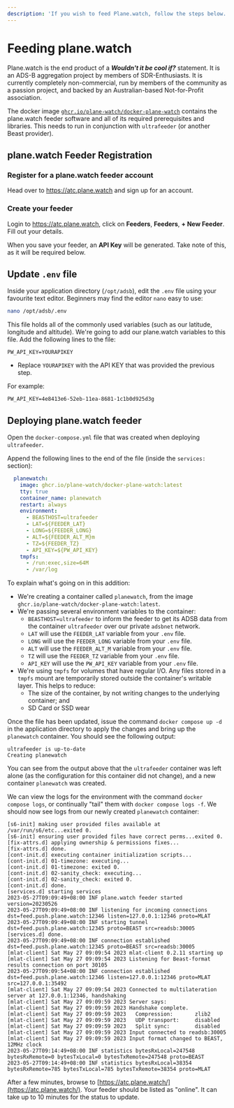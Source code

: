 ```yaml
---
description: 'If you wish to feed Plane.watch, follow the steps below.'
---
```


# Feeding plane.watch

Plane.watch is the end product of a ***Wouldn't it be cool if?*** statement. It is an ADS-B aggregation project by members of SDR-Enthusiasts. It is currently completely non-commercial, run by members of the community as a passion project, and backed by an Australian-based Not-for-Profit association.

The docker image [`ghcr.io/plane-watch/docker-plane-watch`](https://github.com/plane-watch/docker-plane-watch) contains the plane.watch feeder software and all of its required prerequisites and libraries. This needs to run in conjunction with `ultrafeeder` \(or another Beast provider\).

## plane.watch Feeder Registration

### Register for a plane.watch feeder account

Head over to <https://atc.plane.watch> and sign up for an account.

### Create your feeder

Login to <https://atc.plane.watch>, click on **Feeders**, **Feeders**, **+ New Feeder**. Fill out your details.

When you save your feeder, an **API Key** will be generated. Take note of this, as it will be required below.

## Update `.env` file

Inside your application directory \(`/opt/adsb`\), edit the `.env` file using your favourite text editor. Beginners may find the editor `nano` easy to use:

```bash
nano /opt/adsb/.env
```

This file holds all of the commonly used variables \(such as our latitude, longitude and altitude\). We're going to add our plane.watch variables to this file. Add the following lines to the file:

```text
PW_API_KEY=YOURAPIKEY
```

* Replace `YOURAPIKEY` with the API KEY that was provided the previous step.

For example:

```text
PW_API_KEY=4e8413e6-52eb-11ea-8681-1c1b0d925d3g
```

## Deploying plane.watch feeder

Open the `docker-compose.yml` file that was created when deploying `ultrafeeder`.

Append the following lines to the end of the file \(inside the `services:` section\):

```yaml
  planewatch:
    image: ghcr.io/plane-watch/docker-plane-watch:latest
    tty: true
    container_name: planewatch
    restart: always
    environment:
      - BEASTHOST=ultrafeeder
      - LAT=${FEEDER_LAT}
      - LONG=${FEEDER_LONG}
      - ALT=${FEEDER_ALT_M}m
      - TZ=${FEEDER_TZ}
      - API_KEY=${PW_API_KEY}
    tmpfs:
      - /run:exec,size=64M
      - /var/log
```

To explain what's going on in this addition:

* We're creating a container called `planewatch`, from the image `ghcr.io/plane-watch/docker-plane-watch:latest`.
* We're passing several environment variables to the container:
  * `BEASTHOST=ultrafeeder` to inform the feeder to get its ADSB data from the container `ultrafeeder` over our private `adsbnet` network.
  * `LAT` will use the `FEEDER_LAT` variable from your `.env` file.
  * `LONG` will use the `FEEDER_LONG` variable from your `.env` file.
  * `ALT` will use the `FEEDER_ALT_M` variable from your `.env` file.
  * `TZ` will use the `FEEDER_TZ` variable from your `.env` file.
  * `API_KEY` will use the `PW_API_KEY` variable from your `.env` file.
* We're using `tmpfs` for volumes that have regular I/O. Any files stored in a `tmpfs` mount are temporarily stored outside the container's writable layer. This helps to reduce:
  * The size of the container, by not writing changes to the underlying container; and
  * SD Card or SSD wear

Once the file has been updated, issue the command `docker compose up -d` in the application directory to apply the changes and bring up the `planewatch` container. You should see the following output:

```text
ultrafeeder is up-to-date
Creating planewatch
```

You can see from the output above that the `ultrafeeder` container was left alone \(as the configuration for this container did not change\), and a new container `planewatch` was created.

We can view the logs for the environment with the command `docker compose logs`, or continually "tail" them with `docker compose logs -f`. We should now see logs from our newly created `planewatch` container:

```text
[s6-init] making user provided files available at /var/run/s6/etc...exited 0.
[s6-init] ensuring user provided files have correct perms...exited 0.
[fix-attrs.d] applying ownership & permissions fixes...
[fix-attrs.d] done.
[cont-init.d] executing container initialization scripts...
[cont-init.d] 01-timezone: executing...
[cont-init.d] 01-timezone: exited 0.
[cont-init.d] 02-sanity_check: executing...
[cont-init.d] 02-sanity_check: exited 0.
[cont-init.d] done.
[services.d] starting services
2023-05-27T09:09:49+08:00 INF plane.watch feeder started version=20230526
2023-05-27T09:09:49+08:00 INF listening for incoming connections dst=feed.push.plane.watch:12346 listen=127.0.0.1:12346 proto=MLAT
2023-05-27T09:09:49+08:00 INF starting tunnel dst=feed.push.plane.watch:12345 proto=BEAST src=readsb:30005
[services.d] done.
2023-05-27T09:09:49+08:00 INF connection established dst=feed.push.plane.watch:12345 proto=BEAST src=readsb:30005
[mlat-client] Sat May 27 09:09:54 2023 mlat-client 0.2.11 starting up
[mlat-client] Sat May 27 09:09:54 2023 Listening for Beast-format results connection on port 30105
2023-05-27T09:09:54+08:00 INF connection established dst=feed.push.plane.watch:12346 listen=127.0.0.1:12346 proto=MLAT src=127.0.0.1:35492
[mlat-client] Sat May 27 09:09:54 2023 Connected to multilateration server at 127.0.0.1:12346, handshaking
[mlat-client] Sat May 27 09:09:59 2023 Server says:
[mlat-client] Sat May 27 09:09:59 2023 Handshake complete.
[mlat-client] Sat May 27 09:09:59 2023   Compression:       zlib2
[mlat-client] Sat May 27 09:09:59 2023   UDP transport:     disabled
[mlat-client] Sat May 27 09:09:59 2023   Split sync:        disabled
[mlat-client] Sat May 27 09:09:59 2023 Input connected to readsb:30005
[mlat-client] Sat May 27 09:09:59 2023 Input format changed to BEAST, 12MHz clock
2023-05-27T09:14:49+08:00 INF statistics bytesRxLocal=247548 bytesRxRemote=0 bytesTxLocal=0 bytesTxRemote=247548 proto=BEAST
2023-05-27T09:14:49+08:00 INF statistics bytesRxLocal=38354 bytesRxRemote=785 bytesTxLocal=785 bytesTxRemote=38354 proto=MLAT
```

After a few minutes, browse to [https://atc.plane.watch/](https://atc.plane.watch/). Your feeder should be listed as "online". It can take up to 10 minutes for the status to update.
